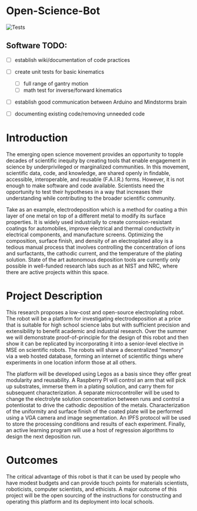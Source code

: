 # Open-Science-Bot

![Tests](https://github.com/kir486680/Open-Science-Bot/actions/workflows/python-app.yml/badge.svg)


## Software TODO:
- [ ] establish wiki/documentation of code practices 
- [ ] create unit tests for basic kinematics
  - [ ] full range of gantry motion
  - [ ] math test for inverse/forward kinematics
- [ ] establish good communication between Arduino and Mindstorms brain
- [ ] documenting existing code/removing unneeded code


# Introduction
The emerging open science movement provides an opportunity to topple decades of scientific inequity by creating tools that enable engagement in science by underprivileged or marginalized communities. In this movement, scientific data, code, and knowledge, are shared openly in findable, accessible, interoperable, and reusable (F.A.I.R.) forms. However, it is not enough to make software and code available. Scientists need the opportunity to test their hypotheses in a way that increases their understanding while contributing to the broader scientific community.  

Take as an example, electrodeposition which is a method for coating a thin layer of one metal on top of a different metal to modify its surface properties. It is widely used industrially to create corrosion-resistant coatings for automobiles, improve electrical and thermal conductivity in electrical components, and manufacture screens. Optimizing the composition, surface finish, and density of an electroplated alloy is a tedious manual process that involves controlling the concentration of ions and surfactants, the cathodic current, and the temperature of the plating solution. State of the art autonomous deposition tools are currently only possible in well-funded research labs such as at NIST and NRC, where there are active projects within this space.

# Project Description
This research proposes a low-cost and open-source electroplating robot. The robot will be a platform for investigating electrodeposition at a price that is suitable for high school science labs but with sufficient precision and extensibility to benefit academic and industrial research. Over the summer we will demonstrate proof-of-principle for the design of this robot and then show it can be replicated by incorporating it into a senior-level elective in MSE on scientific robots. The robots will share a decentralized “memory” via a web hosted database, forming an internet of scientific things where experiments in one location inform those at all others.

The platform will be developed using Legos as a basis since they offer great modularity and reusability. A Raspberry PI will control an arm that will pick up substrates, immerse them in a plating solution, and carry them for subsequent characterization. A separate microcontroller will be used to change the electrolyte solution concentration between runs and control a potentiostat to drive the cathodic deposition of the metals. Characterization of the uniformity and surface finish of the coated plate will be performed using a VGA camera and image segmentation. An IPFS protocol will be used to store the processing conditions and results of each experiment. Finally, an active learning program will use a host of regression algorithms to design the next deposition run. 
 
# Outcomes
The critical advantage of this robot is that it can be used by people who have modest budgets and can provide touch points for materials scientists, roboticists, computer scientists, and ethicists. A major outcome of this project will be the open sourcing of the instructions for constructing and operating this platform and its deployment into local schools. 
